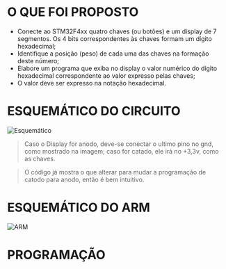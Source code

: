 # O QUE FOI PROPOSTO
- Conecte ao STM32F4xx quatro chaves (ou botões) e um display de 7 segmentos. Os 4 bits correspondentes às chaves formam um dígito hexadecimal;
- Identifique a posição (peso) de cada uma das chaves na formação deste número;
- Elabore um programa que exiba no display o valor numérico do dígito hexadecimal correspondente ao valor expresso pelas chaves;
- O valor deve ser expresso na notação hexadecimal.

# ESQUEMÁTICO DO CIRCUITO
![Esquemático](https://i.imgur.com/xaW56bj.png)
> Caso o Display for anodo, deve-se conectar o ultimo pino no gnd, como mostrado na imagem; caso for catado, ele irá no +3,3v, como as chaves.

> O código já mostra o que alterar para mudar a programação de catodo para anodo, então é bem intuitivo.

# ESQUEMÁTICO DO ARM
![ARM](https://i.imgur.com/W6CxsfE.png)

# PROGRAMAÇÃO
